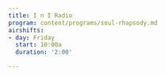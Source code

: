 ```yaml
---
title: I n I Radio
program: content/programs/soul-rhapsody.md
airshifts:
- day: Friday
  start: 10:00a
  duration: '2:00'

---
```

